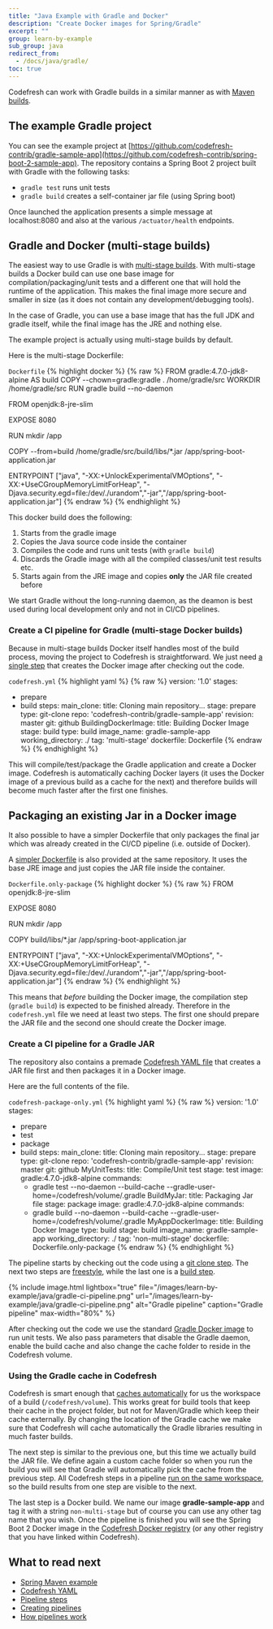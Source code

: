 ```yaml
---
title: "Java Example with Gradle and Docker"
description: "Create Docker images for Spring/Gradle"
excerpt: ""
group: learn-by-example
sub_group: java
redirect_from:
  - /docs/java/gradle/
toc: true
---
```


Codefresh can work with Gradle builds in a similar manner as with [Maven builds]({{site.baseurl}}/docs/learn-by-example/java/spring-boot-2/).

## The example Gradle project

You can see the example project at [https://github.com/codefresh-contrib/gradle-sample-app](https://github.com/codefresh-contrib/spring-boot-2-sample-app). The repository contains a Spring Boot 2 project built with Gradle with the following tasks:

* `gradle test` runs unit tests
* `gradle build` creates a self-container jar file (using Spring boot)

Once launched the application presents a simple message at localhost:8080 and also at the various `/actuator/health` endpoints. 

## Gradle and Docker (multi-stage builds)

The easiest way to use Gradle is with [multi-stage builds](https://blog.docker.com/2017/07/multi-stage-builds/). With multi-stage builds a Docker build can use one base image for compilation/packaging/unit tests and a different one that will hold the runtime of the application. This makes the final image more secure and smaller in size (as it does not contain any development/debugging tools).

In the case of Gradle, you can use a base image that has the full JDK and gradle itself, while the final image has the JRE and nothing else.

The example project is actually using multi-stage builds by default.

Here is the multi-stage Dockerfile:

 `Dockerfile`
{% highlight docker %}
{% raw %}
FROM gradle:4.7.0-jdk8-alpine AS build
COPY --chown=gradle:gradle . /home/gradle/src
WORKDIR /home/gradle/src
RUN gradle build --no-daemon 

FROM openjdk:8-jre-slim

EXPOSE 8080

RUN mkdir /app

COPY --from=build /home/gradle/src/build/libs/*.jar /app/spring-boot-application.jar

ENTRYPOINT ["java", "-XX:+UnlockExperimentalVMOptions", "-XX:+UseCGroupMemoryLimitForHeap", "-Djava.security.egd=file:/dev/./urandom","-jar","/app/spring-boot-application.jar"]
{% endraw %}
{% endhighlight %}

This docker build does the following:

1. Starts from the gradle image
1. Copies the Java source code inside the container
1. Compiles the code and runs unit tests (with `gradle build`)
1. Discards the Gradle image with all the compiled classes/unit test results etc.
1. Starts again from the JRE image and copies **only** the JAR file created before

We start Gradle without the long-running daemon, as the deamon is best used during local development only and not in CI/CD pipelines.

### Create a CI pipeline for Gradle (multi-stage Docker builds)

Because in multi-stage builds Docker itself handles most of the build process, moving the project to Codefresh is straightforward. We just need [a single step](https://github.com/codefresh-contrib/gradle-sample-app/blob/master/codefresh.yml) that creates the Docker image after checking out the code.

 `codefresh.yml`
{% highlight yaml %}
{% raw %}
version: '1.0'
stages:
  - prepare
  - build
steps:
  main_clone:
    title: Cloning main repository...
    stage: prepare
    type: git-clone
    repo: 'codefresh-contrib/gradle-sample-app'
    revision: master
    git: github
  BuildingDockerImage:
    title: Building Docker Image
    stage: build
    type: build
    image_name: gradle-sample-app
    working_directory: ./
    tag: 'multi-stage'
    dockerfile: Dockerfile
{% endraw %}
{% endhighlight %}

This will compile/test/package the Gradle application and create a Docker image. Codefresh is automatically caching
Docker layers (it uses the Docker image of a previous build as a cache for the next) and therefore builds will become
much faster after the first one finishes.


## Packaging an existing Jar in a Docker image

It also possible to have a simpler Dockerfile that only packages the final jar which was already created in the CI/CD pipeline (i.e. outside of Docker).

A [simpler Dockerfile](https://github.com/codefresh-contrib/gradle-sample-app/blob/master/Dockerfile.only-package) is also provided at the same repository. It uses the base JRE image and just copies the JAR file inside the container.

 `Dockerfile.only-package`
{% highlight docker %}
{% raw %}
FROM openjdk:8-jre-slim

EXPOSE 8080

RUN mkdir /app

COPY build/libs/*.jar /app/spring-boot-application.jar

ENTRYPOINT ["java", "-XX:+UnlockExperimentalVMOptions", "-XX:+UseCGroupMemoryLimitForHeap", "-Djava.security.egd=file:/dev/./urandom","-jar","/app/spring-boot-application.jar"]
{% endraw %}
{% endhighlight %}

This means that _before_ building the Docker image, the compilation step (`gradle build`) is expected to be finished already. Therefore in the `codefresh.yml` file we need at least two steps. The first one should prepare the JAR file and the second
one should create the Docker image.

### Create a CI pipeline for a Gradle JAR 

The repository also contains a premade [Codefresh YAML file](https://github.com/codefresh-contrib/gradle-sample-app/blob/master/codefresh-package-only.yml) that creates a JAR file first and then packages it in a Docker image.

Here are the full contents of the file.

 `codefresh-package-only.yml`
{% highlight yaml %}
{% raw %}
version: '1.0'
stages:
  - prepare
  - test
  - package
  - build
steps:
  main_clone:
    title: Cloning main repository...
    stage: prepare
    type: git-clone
    repo: 'codefresh-contrib/gradle-sample-app'
    revision: master
    git: github
  MyUnitTests:
    title: Compile/Unit test
    stage: test
    image: gradle:4.7.0-jdk8-alpine
    commands:
      - gradle test --no-daemon --build-cache --gradle-user-home=/codefresh/volume/.gradle
  BuildMyJar:
    title: Packaging Jar file
    stage: package
    image: gradle:4.7.0-jdk8-alpine
    commands:
     - gradle build --no-daemon --build-cache --gradle-user-home=/codefresh/volume/.gradle
  MyAppDockerImage:
    title: Building Docker Image
    type: build
    stage: build
    image_name: gradle-sample-app
    working_directory: ./
    tag: 'non-multi-stage'
    dockerfile: Dockerfile.only-package
{% endraw %}
{% endhighlight %}

The pipeline starts by checking out the code using a [git clone step]({{site.baseurl}}/docs/codefresh-yaml/steps/git-clone/). The next two steps are [freestyle]({{site.baseurl}}/docs/codefresh-yaml/steps/freestyle/), while the last one is a [build step]({{site.baseurl}}/docs/codefresh-yaml/steps/build/).

{% include image.html 
lightbox="true" 
file="/images/learn-by-example/java/gradle-ci-pipeline.png" 
url="/images/learn-by-example/java/gradle-ci-pipeline.png" 
alt="Gradle pipeline"
caption="Gradle pipeline"
max-width="80%" 
%}

After checking out the code we use the standard [Gradle Docker image](https://hub.docker.com/_/gradle/) to run unit tests. We also pass parameters that disable the Gradle daemon, enable the build cache and also change the cache folder to reside in the Codefresh volume.

### Using the Gradle cache in Codefresh

Codefresh is smart enough that [caches automatically]({{site.baseurl}}/docs/configure-ci-cd-pipeline/introduction-to-codefresh-pipelines/#how-caching-works-in-codefresh) for us the workspace of a build (`/codefresh/volume`). This works great for build tools that keep their cache in the project folder, but not for Maven/Gradle which keep their cache externally. By changing the location of the Gradle cache we make sure that Codefresh will cache automatically the Gradle libraries resulting in much faster builds.

The next step is similar to the previous one, but this time we actually build the JAR file. We define again a custom cache folder so when you run the build you will see that Gradle will automatically pick the cache from the previous step. All Codefresh steps in a pipeline [run on the same workspace]({{site.baseurl}}/docs/configure-ci-cd-pipeline/introduction-to-codefresh-pipelines/#sharing-the-workspace-between-build-steps), so the build results from one step are visible to the next.


The last step is a Docker build. We name our image **gradle-sample-app** and tag it with a string `non-multi-stage` but of course you can use any other tag name that you wish.
Once the pipeline is finished you will see the Spring Boot 2 Docker image in the [Codefresh Docker registry]({{site.baseurl}}/docs/docker-registries/codefresh-registry/) (or any other registry that you have linked within Codefresh).

## What to read next

* [Spring Maven example]({{site.baseurl}}/docs/learn-by-example/java/spring-boot-2/)
* [Codefresh YAML]({{site.baseurl}}/docs/codefresh-yaml/what-is-the-codefresh-yaml/)
* [Pipeline steps]({{site.baseurl}}/docs/codefresh-yaml/steps/)
* [Creating pipelines]({{site.baseurl}}/docs/configure-ci-cd-pipeline/pipelines/)
* [How pipelines work]({{site.baseurl}}/docs/configure-ci-cd-pipeline/introduction-to-codefresh-pipelines/)